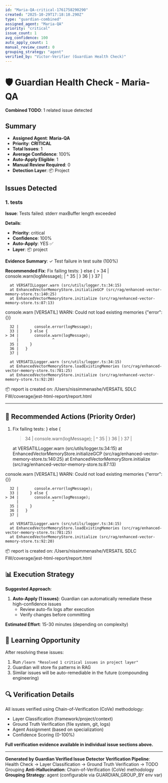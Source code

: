```yaml
---
id: "Maria-QA-critical-1761758290290"
created: "2025-10-29T17:18:10.290Z"
type: "guardian-combined"
assigned_agent: "Maria-QA"
priority: "critical"
issue_count: 1
avg_confidence: 100
auto_apply_count: 1
manual_review_count: 0
grouping_strategy: "agent"
verified_by: "Victor-Verifier (Guardian Health Check)"
---
```


# 🛡️ Guardian Health Check - Maria-QA

**Combined TODO**: 1 related issue detected

## Summary

- **Assigned Agent**: **Maria-QA**
- **Priority**: **CRITICAL**
- **Total Issues**: 1
- **Average Confidence**: 100%
- **Auto-Apply Eligible**: 1
- **Manual Review Required**: 0
- **Detection Layer**: 📦 Project

## Issues Detected

### 1. tests

**Issue**: Tests failed: stderr maxBuffer length exceeded

**Details**:
- **Priority**: critical
- **Confidence**: 100%
- **Auto-Apply**: YES ✅
- **Layer**: 📦 project

**Evidence Summary**: ✓ Test failure in test suite (100%)

**Recommended Fix**: Fix failing tests:
    } else {
    > 34 |       console.warn(logMessage);
         |               ^
      35 |     }
      36 |   }
      37 |

      at VERSATILLogger.warn (src/utils/logger.ts:34:15)
      at EnhancedVectorMemoryStore.initializeGCP (src/rag/enhanced-vector-memory-store.ts:140:25)
      at EnhancedVectorMemoryStore.initialize (src/rag/enhanced-vector-memory-store.ts:87:13)

  console.warn
    [VERSATIL] WARN: Could not load existing memories {"error":{}}

      32 |       console.error(logMessage);
      33 |     } else {
    > 34 |       console.warn(logMessage);
         |               ^
      35 |     }
      36 |   }
      37 |

      at VERSATILLogger.warn (src/utils/logger.ts:34:15)
      at EnhancedVectorMemoryStore.loadExistingMemories (src/rag/enhanced-vector-memory-store.ts:781:25)
      at EnhancedVectorMemoryStore.initialize (src/rag/enhanced-vector-memory-store.ts:92:20)

📦 report is created on: /Users/nissimmenashe/VERSATIL SDLC FW/coverage/jest-html-report/report.html


---

## 🎯 Recommended Actions (Priority Order)

1. Fix failing tests:
    } else {
    > 34 |       console.warn(logMessage);
         |               ^
      35 |     }
      36 |   }
      37 |

      at VERSATILLogger.warn (src/utils/logger.ts:34:15)
      at EnhancedVectorMemoryStore.initializeGCP (src/rag/enhanced-vector-memory-store.ts:140:25)
      at EnhancedVectorMemoryStore.initialize (src/rag/enhanced-vector-memory-store.ts:87:13)

  console.warn
    [VERSATIL] WARN: Could not load existing memories {"error":{}}

      32 |       console.error(logMessage);
      33 |     } else {
    > 34 |       console.warn(logMessage);
         |               ^
      35 |     }
      36 |   }
      37 |

      at VERSATILLogger.warn (src/utils/logger.ts:34:15)
      at EnhancedVectorMemoryStore.loadExistingMemories (src/rag/enhanced-vector-memory-store.ts:781:25)
      at EnhancedVectorMemoryStore.initialize (src/rag/enhanced-vector-memory-store.ts:92:20)

📦 report is created on: /Users/nissimmenashe/VERSATIL SDLC FW/coverage/jest-html-report/report.html


## 📊 Execution Strategy

**Suggested Approach**:

1. **Auto-Apply (1 issues)**: Guardian can automatically remediate these high-confidence issues
   - Review auto-fix logs after execution
   - Verify changes before committing


**Estimated Effort**: 15-30 minutes (depending on complexity)

## 🧠 Learning Opportunity

After resolving these issues:
1. Run `/learn "Resolved 1 critical issues in project layer"`
2. Guardian will store fix patterns in RAG
3. Similar issues will be auto-remediable in the future (compounding engineering)

## 🔍 Verification Details

All issues verified using Chain-of-Verification (CoVe) methodology:
- Layer Classification (framework/project/context)
- Ground Truth Verification (file system, git, logs)
- Agent Assignment (based on specialization)
- Confidence Scoring (0-100%)

**Full verification evidence available in individual issue sections above.**

---

**Generated by Guardian Verified Issue Detector**
**Verification Pipeline**: Health Check → Layer Classification → Ground Truth Verification → TODO Grouping
**Anti-Hallucination**: Chain-of-Verification (CoVe) methodology
**Grouping Strategy**: agent (configurable via GUARDIAN_GROUP_BY env var)
